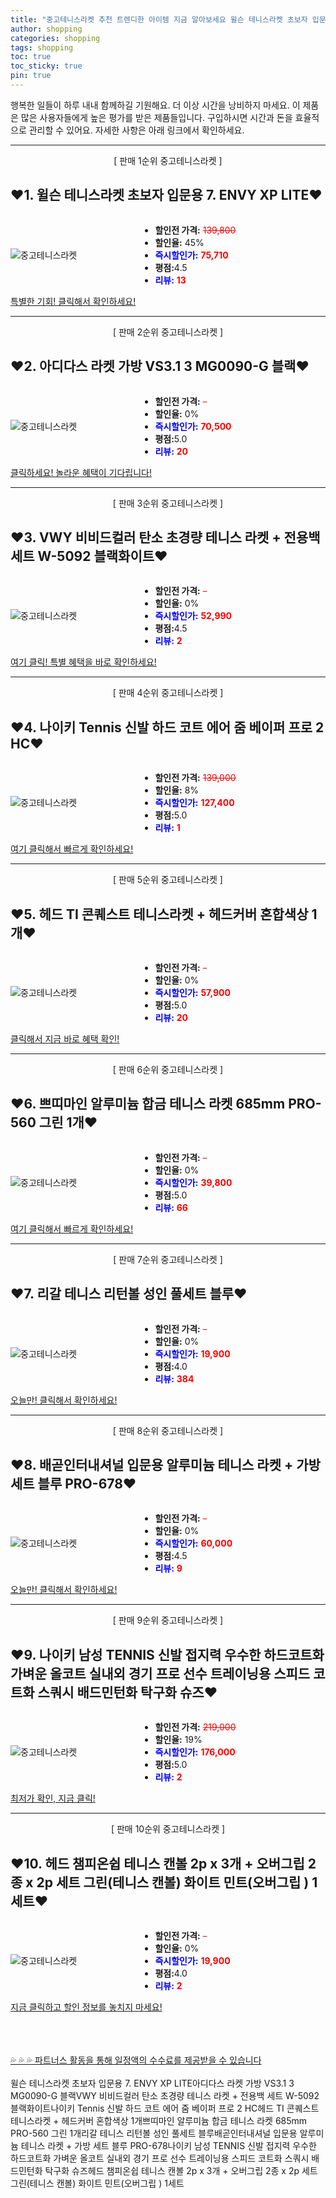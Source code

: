 ```yaml
---
title: "중고테니스라켓 추천 트렌디한 아이템 지금 알아보세요 윌슨 테니스라켓 초보자 입문용 7."
author: shopping
categories: shopping
tags: shopping
toc: true
toc_sticky: true
pin: true
---
```

행복한 일들이 하루 내내 함께하길 기원해요. 더 이상 시간을 낭비하지 마세요. 이 제품은 많은 사용자들에게 높은 평가를 받은 제품들입니다. 구입하시면 시간과 돈을 효율적으로 관리할 수 있어요. 자세한 사항은 아래 링크에서 확인하세요.

---
<p class="toplist" style="margin: 0 auto; display: block; width: fit-content;">[ 판매 1순위 중고테니스라켓 ]</p>

<h2><strong>❤️1. 윌슨 테니스라켓 초보자 입문용 7. ENVY XP LITE❤️</strong></h2>

<div style="display: flex; align-items: center;">
    <div style="flex: 0.4;">
        <img src="https://thumbnail8.coupangcdn.com/thumbnails/remote/230x230ex/image/vendor_inventory/e47f/9b9a5d2dd70d7bd411e4b15dbe9eabbbf29c7d8f4ae9786d450e4925519e.jpg" alt="중고테니스라켓" style="max-width: 100%;">
    </div>
    <div style="flex: 0.6; margin-left: 10px;">
        <ul>
            <li><strong>할인전 가격:</strong> <del style="color: red;">139,800</del></li>
            <li><strong>할인율:</strong> 45%</li>
            <li><span style='color:blue'><strong>즉시할인가:</strong></span> <span style='color:red'><strong>75,710</strong></span></li>
            <li><strong>평점:</strong>4.5</li>
            <li><span style='color:blue'><strong>리뷰:</strong></span> <span style='color:red'><strong>13</strong></span></li>
        </ul>
    </div>
</div>
<div class="center">
    <a href="https://selin100587001.github.io?lptag=AF9450613&subid=githubio&pageKey=7327123913&traceid=V0-153&itemId=18804040824&vendorItemId=89566098960" class="myButton">
        특별한 기회! 클릭해서 확인하세요!
    </a>
</div>


---
<p class="toplist" style="margin: 0 auto; display: block; width: fit-content;">[ 판매 2순위 중고테니스라켓 ]</p>

<h2><strong>❤️2. 아디다스 라켓 가방 VS3.1 3 MG0090-G 블랙❤️</strong></h2>

<div style="display: flex; align-items: center;">
    <div style="flex: 0.4;">
        <img src="https://thumbnail9.coupangcdn.com/thumbnails/remote/230x230ex/image/retail/images/6012330209225444-d7d03465-e20c-401d-aadd-7146eecf7e1c.jpg" alt="중고테니스라켓" style="max-width: 100%;">
    </div>
    <div style="flex: 0.6; margin-left: 10px;">
        <ul>
            <li><strong>할인전 가격:</strong> <del style="color: red;">-</del></li>
            <li><strong>할인율:</strong> 0%</li>
            <li><span style='color:blue'><strong>즉시할인가:</strong></span> <span style='color:red'><strong>70,500</strong></span></li>
            <li><strong>평점:</strong>5.0</li>
            <li><span style='color:blue'><strong>리뷰:</strong></span> <span style='color:red'><strong>20</strong></span></li>
        </ul>
    </div>
</div>
<div class="center">
    <a href="https://selin100587001.github.io?lptag=AF9450613&subid=githubio&pageKey=7477838421&traceid=V0-153&itemId=19526383681&vendorItemId=86634924668" class="myButton">
        클릭하세요! 놀라운 혜택이 기다립니다!
    </a>
</div>


---
<p class="toplist" style="margin: 0 auto; display: block; width: fit-content;">[ 판매 3순위 중고테니스라켓 ]</p>

<h2><strong>❤️3. VWY 비비드컬러 탄소 초경량 테니스 라켓 + 전용백 세트 W-5092 블랙화이트❤️</strong></h2>

<div style="display: flex; align-items: center;">
    <div style="flex: 0.4;">
        <img src="https://thumbnail6.coupangcdn.com/thumbnails/remote/230x230ex/image/rs_quotation_api/8gvpun1k/ba66344ef7934247b484e3769e9f3986.jpg" alt="중고테니스라켓" style="max-width: 100%;">
    </div>
    <div style="flex: 0.6; margin-left: 10px;">
        <ul>
            <li><strong>할인전 가격:</strong> <del style="color: red;">-</del></li>
            <li><strong>할인율:</strong> 0%</li>
            <li><span style='color:blue'><strong>즉시할인가:</strong></span> <span style='color:red'><strong>52,990</strong></span></li>
            <li><strong>평점:</strong>4.5</li>
            <li><span style='color:blue'><strong>리뷰:</strong></span> <span style='color:red'><strong>2</strong></span></li>
        </ul>
    </div>
</div>
<div class="center">
    <a href="https://selin100587001.github.io?lptag=AF9450613&subid=githubio&pageKey=6689463634&traceid=V0-153&itemId=15454229848&vendorItemId=82673819431" class="myButton">
        여기 클릭! 특별 혜택을 바로 확인하세요!
    </a>
</div>


---
<p class="toplist" style="margin: 0 auto; display: block; width: fit-content;">[ 판매 4순위 중고테니스라켓 ]</p>

<h2><strong>❤️4. 나이키 Tennis 신발 하드 코트 에어 줌 베이퍼 프로 2 HC❤️</strong></h2>

<div style="display: flex; align-items: center;">
    <div style="flex: 0.4;">
        <img src="https://thumbnail10.coupangcdn.com/thumbnails/remote/230x230ex/image/vendor_inventory/c05b/75589cf5a9bd7e058bdc019ebf451663f3b902d4548d7bc0f2aef6414794.jpg" alt="중고테니스라켓" style="max-width: 100%;">
    </div>
    <div style="flex: 0.6; margin-left: 10px;">
        <ul>
            <li><strong>할인전 가격:</strong> <del style="color: red;">139,000</del></li>
            <li><strong>할인율:</strong> 8%</li>
            <li><span style='color:blue'><strong>즉시할인가:</strong></span> <span style='color:red'><strong>127,400</strong></span></li>
            <li><strong>평점:</strong>5.0</li>
            <li><span style='color:blue'><strong>리뷰:</strong></span> <span style='color:red'><strong>1</strong></span></li>
        </ul>
    </div>
</div>
<div class="center">
    <a href="https://selin100587001.github.io?lptag=AF9450613&subid=githubio&pageKey=8049011999&traceid=V0-153&itemId=22567506353&vendorItemId=89609381910" class="myButton">
        여기 클릭해서 빠르게 확인하세요!
    </a>
</div>


---
<p class="toplist" style="margin: 0 auto; display: block; width: fit-content;">[ 판매 5순위 중고테니스라켓 ]</p>

<h2><strong>❤️5. 헤드 TI 콘퀘스트 테니스라켓 + 헤드커버 혼합색상 1개❤️</strong></h2>

<div style="display: flex; align-items: center;">
    <div style="flex: 0.4;">
        <img src="https://thumbnail8.coupangcdn.com/thumbnails/remote/230x230ex/image/retail/images/2023/10/30/12/3/596fa71b-3042-4477-90ad-044fc4d80aa4.jpg" alt="중고테니스라켓" style="max-width: 100%;">
    </div>
    <div style="flex: 0.6; margin-left: 10px;">
        <ul>
            <li><strong>할인전 가격:</strong> <del style="color: red;">-</del></li>
            <li><strong>할인율:</strong> 0%</li>
            <li><span style='color:blue'><strong>즉시할인가:</strong></span> <span style='color:red'><strong>57,900</strong></span></li>
            <li><strong>평점:</strong>5.0</li>
            <li><span style='color:blue'><strong>리뷰:</strong></span> <span style='color:red'><strong>20</strong></span></li>
        </ul>
    </div>
</div>
<div class="center">
    <a href="https://selin100587001.github.io?lptag=AF9450613&subid=githubio&pageKey=7684911497&traceid=V0-153&itemId=20534781644&vendorItemId=87611621302" class="myButton">
        클릭해서 지금 바로 혜택 확인!
    </a>
</div>


---
<p class="toplist" style="margin: 0 auto; display: block; width: fit-content;">[ 판매 6순위 중고테니스라켓 ]</p>

<h2><strong>❤️6. 쁘띠마인 알루미늄 합금 테니스 라켓 685mm PRO-560 그린 1개❤️</strong></h2>

<div style="display: flex; align-items: center;">
    <div style="flex: 0.4;">
        <img src="https://thumbnail6.coupangcdn.com/thumbnails/remote/230x230ex/image/retail/images/5043771368455261-7d209982-3e91-4837-8424-8c1f55a8716a.jpg" alt="중고테니스라켓" style="max-width: 100%;">
    </div>
    <div style="flex: 0.6; margin-left: 10px;">
        <ul>
            <li><strong>할인전 가격:</strong> <del style="color: red;">-</del></li>
            <li><strong>할인율:</strong> 0%</li>
            <li><span style='color:blue'><strong>즉시할인가:</strong></span> <span style='color:red'><strong>39,800</strong></span></li>
            <li><strong>평점:</strong>5.0</li>
            <li><span style='color:blue'><strong>리뷰:</strong></span> <span style='color:red'><strong>66</strong></span></li>
        </ul>
    </div>
</div>
<div class="center">
    <a href="https://selin100587001.github.io?lptag=AF9450613&subid=githubio&pageKey=6945029689&traceid=V0-153&itemId=16917205082&vendorItemId=84095128187" class="myButton">
        여기 클릭해서 빠르게 확인하세요!
    </a>
</div>


---
<p class="toplist" style="margin: 0 auto; display: block; width: fit-content;">[ 판매 7순위 중고테니스라켓 ]</p>

<h2><strong>❤️7. 리갈 테니스 리턴볼 성인 풀세트 블루❤️</strong></h2>

<div style="display: flex; align-items: center;">
    <div style="flex: 0.4;">
        <img src="https://thumbnail7.coupangcdn.com/thumbnails/remote/230x230ex/image/retail/images/3563641945029414-b41edb21-2557-4a29-9e7d-fee8e4b71491.jpg" alt="중고테니스라켓" style="max-width: 100%;">
    </div>
    <div style="flex: 0.6; margin-left: 10px;">
        <ul>
            <li><strong>할인전 가격:</strong> <del style="color: red;">-</del></li>
            <li><strong>할인율:</strong> 0%</li>
            <li><span style='color:blue'><strong>즉시할인가:</strong></span> <span style='color:red'><strong>19,900</strong></span></li>
            <li><strong>평점:</strong>4.0</li>
            <li><span style='color:blue'><strong>리뷰:</strong></span> <span style='color:red'><strong>384</strong></span></li>
        </ul>
    </div>
</div>
<div class="center">
    <a href="https://selin100587001.github.io?lptag=AF9450613&subid=githubio&pageKey=293351764&traceid=V0-153&itemId=926231380&vendorItemId=70912016499" class="myButton">
        오늘만! 클릭해서 확인하세요!
    </a>
</div>


---
<p class="toplist" style="margin: 0 auto; display: block; width: fit-content;">[ 판매 8순위 중고테니스라켓 ]</p>

<h2><strong>❤️8. 배곧인터내셔널 입문용 알루미늄 테니스 라켓 + 가방 세트 블루 PRO-678❤️</strong></h2>

<div style="display: flex; align-items: center;">
    <div style="flex: 0.4;">
        <img src="https://thumbnail7.coupangcdn.com/thumbnails/remote/230x230ex/image/retail/images/1404426474296008-9b98127a-814e-4c97-9dde-206fac0fa30c.jpg" alt="중고테니스라켓" style="max-width: 100%;">
    </div>
    <div style="flex: 0.6; margin-left: 10px;">
        <ul>
            <li><strong>할인전 가격:</strong> <del style="color: red;">-</del></li>
            <li><strong>할인율:</strong> 0%</li>
            <li><span style='color:blue'><strong>즉시할인가:</strong></span> <span style='color:red'><strong>60,000</strong></span></li>
            <li><strong>평점:</strong>4.5</li>
            <li><span style='color:blue'><strong>리뷰:</strong></span> <span style='color:red'><strong>9</strong></span></li>
        </ul>
    </div>
</div>
<div class="center">
    <a href="https://selin100587001.github.io?lptag=AF9450613&subid=githubio&pageKey=6945596454&traceid=V0-153&itemId=16856774525&vendorItemId=84035642222" class="myButton">
        오늘만! 클릭해서 확인하세요!
    </a>
</div>


---
<p class="toplist" style="margin: 0 auto; display: block; width: fit-content;">[ 판매 9순위 중고테니스라켓 ]</p>

<h2><strong>❤️9. 나이키 남성 TENNIS 신발 접지력 우수한 하드코트화 가벼운 올코트 실내외 경기 프로 선수 트레이닝용 스피드 코트화 스쿼시 배드민턴화 탁구화 슈즈❤️</strong></h2>

<div style="display: flex; align-items: center;">
    <div style="flex: 0.4;">
        <img src="https://thumbnail6.coupangcdn.com/thumbnails/remote/230x230ex/image/vendor_inventory/a439/1bc57fb2ec575401bdcadf740e3bc072664e5389ef831a794659435498ba.jpg" alt="중고테니스라켓" style="max-width: 100%;">
    </div>
    <div style="flex: 0.6; margin-left: 10px;">
        <ul>
            <li><strong>할인전 가격:</strong> <del style="color: red;">219,000</del></li>
            <li><strong>할인율:</strong> 19%</li>
            <li><span style='color:blue'><strong>즉시할인가:</strong></span> <span style='color:red'><strong>176,000</strong></span></li>
            <li><strong>평점:</strong>5.0</li>
            <li><span style='color:blue'><strong>리뷰:</strong></span> <span style='color:red'><strong>2</strong></span></li>
        </ul>
    </div>
</div>
<div class="center">
    <a href="https://selin100587001.github.io?lptag=AF9450613&subid=githubio&pageKey=7787575218&traceid=V0-153&itemId=21061444203&vendorItemId=88123769602" class="myButton">
        최저가 확인, 지금 클릭!
    </a>
</div>


---
<p class="toplist" style="margin: 0 auto; display: block; width: fit-content;">[ 판매 10순위 중고테니스라켓 ]</p>

<h2><strong>❤️10. 헤드 챔피온쉽 테니스 캔볼 2p x 3개 + 오버그립 2종 x 2p 세트 그린(테니스 캔볼) 화이트 민트(오버그립 ) 1세트❤️</strong></h2>

<div style="display: flex; align-items: center;">
    <div style="flex: 0.4;">
        <img src="https://thumbnail8.coupangcdn.com/thumbnails/remote/230x230ex/image/retail/images/2024/07/01/9/8/bdda46d3-9fbe-4c24-9782-5d6a565d4ff9.jpg" alt="중고테니스라켓" style="max-width: 100%;">
    </div>
    <div style="flex: 0.6; margin-left: 10px;">
        <ul>
            <li><strong>할인전 가격:</strong> <del style="color: red;">-</del></li>
            <li><strong>할인율:</strong> 0%</li>
            <li><span style='color:blue'><strong>즉시할인가:</strong></span> <span style='color:red'><strong>19,900</strong></span></li>
            <li><strong>평점:</strong>4.0</li>
            <li><span style='color:blue'><strong>리뷰:</strong></span> <span style='color:red'><strong>2</strong></span></li>
        </ul>
    </div>
</div>
<div class="center">
    <a href="https://selin100587001.github.io?lptag=AF9450613&subid=githubio&pageKey=8199456906&traceid=V0-153&itemId=23497974282&vendorItemId=90524423077" class="myButton">
        지금 클릭하고 할인 정보를 놓치지 마세요!
    </a>
</div>

<br><br><br>[💦 💦 💦 파트너스 활동을 통해 일정액의 수수료를 제공받을 수 있습니다](https://link.coupang.com/a/bcpT2c)<br><br>윌슨 테니스라켓 초보자 입문용 7. ENVY XP LITE아디다스 라켓 가방 VS3.1 3 MG0090-G 블랙VWY 비비드컬러 탄소 초경량 테니스 라켓 + 전용백 세트 W-5092 블랙화이트나이키 Tennis 신발 하드 코트 에어 줌 베이퍼 프로 2 HC헤드 TI 콘퀘스트 테니스라켓 + 헤드커버 혼합색상 1개쁘띠마인 알루미늄 합금 테니스 라켓 685mm PRO-560 그린 1개리갈 테니스 리턴볼 성인 풀세트 블루배곧인터내셔널 입문용 알루미늄 테니스 라켓 + 가방 세트 블루 PRO-678나이키 남성 TENNIS 신발 접지력 우수한 하드코트화 가벼운 올코트 실내외 경기 프로 선수 트레이닝용 스피드 코트화 스쿼시 배드민턴화 탁구화 슈즈헤드 챔피온쉽 테니스 캔볼 2p x 3개 + 오버그립 2종 x 2p 세트 그린(테니스 캔볼) 화이트 민트(오버그립 ) 1세트